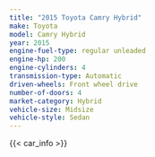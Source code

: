 ```yaml
---
title: "2015 Toyota Camry Hybrid"
make: Toyota
model: Camry Hybrid
year: 2015
engine-fuel-type: regular unleaded
engine-hp: 200
engine-cylinders: 4
transmission-type: Automatic
driven-wheels: Front wheel drive
number-of-doors: 4
market-category: Hybrid
vehicle-size: Midsize
vehicle-style: Sedan
---
```


{{< car_info >}}
